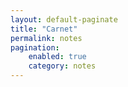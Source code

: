 ```yaml
---
layout: default-paginate
title: "Carnet"
permalink: notes
pagination:
    enabled: true
    category: notes
---
```

